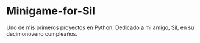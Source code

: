 # Minigame-for-Sil
Uno de mis primeros proyectos en Python. Dedicado a mi amigo, Sil, en su decimonoveno cumpleaños.
